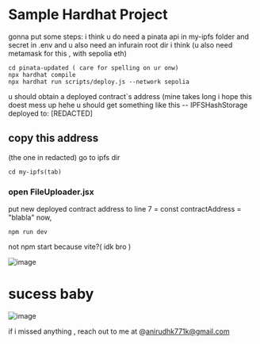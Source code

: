 # Sample Hardhat Project

gonna put some steps:
i think u do need a pinata api in my-ipfs folder and secret in .env and u also need an infurain root dir i think
(u also need metamask for this , with sepolia eth)
```shell
cd pinata-updated ( care for spelling on ur onw)
npx hardhat compile
npx hardhat run scripts/deploy.js --network sepolia

```
u should obtain a deployed contract`s address
(mine takes long i hope this doest mess up hehe
 u should get something like this
  -- IPFSHashStorage deployed to: [REDACTED]
## copy this address
(the one in redacted)
go to ipfs dir
```shell
cd my-ipfs(tab)

```
### open FileUploader.jsx
put new deployed contract address to line 7 = const contractAddress =  "blabla"
now, 
```shell
npm run dev

```
not npm start because vite?( idk bro )


![image](https://github.com/user-attachments/assets/eb8b1a25-08d5-4604-8744-65da9a5fae45)


# sucess baby
![image](https://github.com/user-attachments/assets/371df923-58f8-4743-bcd5-983f23fbead0)


if i missed anything , reach out to me at @anirudhk771k@gmail.com









